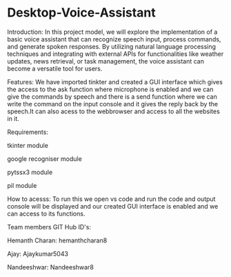 # Desktop-Voice-Assistant
Introduction:
In this project model, we will explore the implementation of a basic voice assistant that can recognize speech input, process commands, and generate spoken responses. By utilizing natural language processing techniques and integrating with external APIs for functionalities like weather updates, news retrieval, or task management, the voice assistant can become a versatile tool for users.

Features:
We have imported tinkter and created a GUI interface which gives the access to the ask function where microphone is enabled and we can give the commands by speech and there is a send function where we can write the command on the input console and it gives the reply back by the speech.It can also acess to the webbrowser and access to all the websites in it.

Requirements:

tkinter module

google recogniser module

pytssx3 module

pil module

How to acesss:
To run this we open vs code and run the code and output console will be displayed and our created GUI interface is enabled and we can access to its functions.

Team members GIT Hub ID's:

Hemanth Charan: hemanthcharan8

Ajay: Ajaykumar5043

Nandeeshwar: Nandeeshwar8
